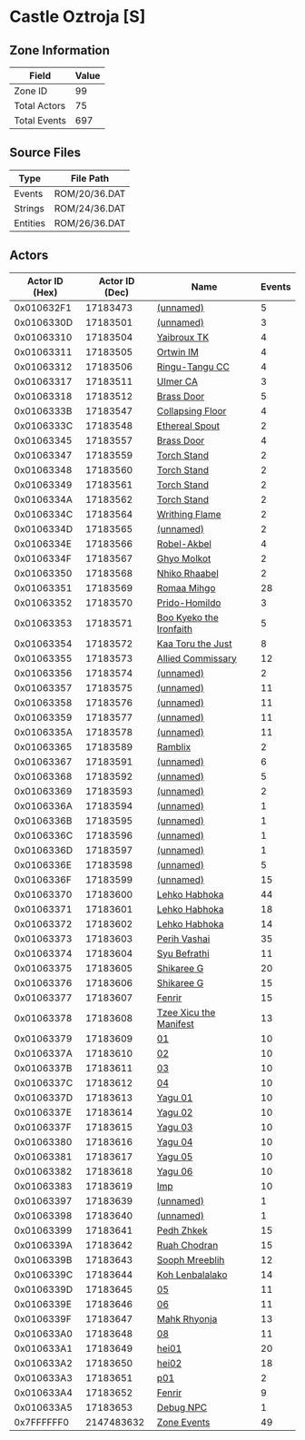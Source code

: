 # Castle Oztroja [S]

## Zone Information

| Field        |   Value |
|--------------|---------|
| Zone ID      |      99 |
| Total Actors |      75 |
| Total Events |     697 |

## Source Files

| Type     | File Path     |
|----------|---------------|
| Events   | ROM/20/36.DAT |
| Strings  | ROM/24/36.DAT |
| Entities | ROM/26/36.DAT |

## Actors

| Actor ID (Hex)   |   Actor ID (Dec) | Name                                                                       |   Events |
|------------------|------------------|----------------------------------------------------------------------------|----------|
| 0x010632F1       |         17183473 | [(unnamed)](./17183473/)                                                   |        5 |
| 0x0106330D       |         17183501 | [(unnamed)](./17183501/)                                                   |        3 |
| 0x01063310       |         17183504 | [Yaibroux TK](./17183504%20-%20Yaibroux%20TK/)                             |        4 |
| 0x01063311       |         17183505 | [Ortwin IM](./17183505%20-%20Ortwin%20IM/)                                 |        4 |
| 0x01063312       |         17183506 | [Ringu-Tangu CC](./17183506%20-%20Ringu-Tangu%20CC/)                       |        4 |
| 0x01063317       |         17183511 | [Ulmer CA](./17183511%20-%20Ulmer%20CA/)                                   |        3 |
| 0x01063318       |         17183512 | [Brass Door](./17183512%20-%20Brass%20Door/)                               |        5 |
| 0x0106333B       |         17183547 | [Collapsing Floor](./17183547%20-%20Collapsing%20Floor/)                   |        4 |
| 0x0106333C       |         17183548 | [Ethereal Spout](./17183548%20-%20Ethereal%20Spout/)                       |        2 |
| 0x01063345       |         17183557 | [Brass Door](./17183557%20-%20Brass%20Door/)                               |        4 |
| 0x01063347       |         17183559 | [Torch Stand](./17183559%20-%20Torch%20Stand/)                             |        2 |
| 0x01063348       |         17183560 | [Torch Stand](./17183560%20-%20Torch%20Stand/)                             |        2 |
| 0x01063349       |         17183561 | [Torch Stand](./17183561%20-%20Torch%20Stand/)                             |        2 |
| 0x0106334A       |         17183562 | [Torch Stand](./17183562%20-%20Torch%20Stand/)                             |        2 |
| 0x0106334C       |         17183564 | [Writhing Flame](./17183564%20-%20Writhing%20Flame/)                       |        2 |
| 0x0106334D       |         17183565 | [(unnamed)](./17183565/)                                                   |        2 |
| 0x0106334E       |         17183566 | [Robel-Akbel](./17183566%20-%20Robel-Akbel/)                               |        4 |
| 0x0106334F       |         17183567 | [Ghyo Molkot](./17183567%20-%20Ghyo%20Molkot/)                             |        2 |
| 0x01063350       |         17183568 | [Nhiko Rhaabel](./17183568%20-%20Nhiko%20Rhaabel/)                         |        2 |
| 0x01063351       |         17183569 | [Romaa Mihgo](./17183569%20-%20Romaa%20Mihgo/)                             |       28 |
| 0x01063352       |         17183570 | [Prido-Homildo](./17183570%20-%20Prido-Homildo/)                           |        3 |
| 0x01063353       |         17183571 | [Boo Kyeko the Ironfaith](./17183571%20-%20Boo%20Kyeko%20the%20Ironfaith/) |        5 |
| 0x01063354       |         17183572 | [Kaa Toru the Just](./17183572%20-%20Kaa%20Toru%20the%20Just/)             |        8 |
| 0x01063355       |         17183573 | [Allied Commissary](./17183573%20-%20Allied%20Commissary/)                 |       12 |
| 0x01063356       |         17183574 | [(unnamed)](./17183574/)                                                   |        2 |
| 0x01063357       |         17183575 | [(unnamed)](./17183575/)                                                   |       11 |
| 0x01063358       |         17183576 | [(unnamed)](./17183576/)                                                   |       11 |
| 0x01063359       |         17183577 | [(unnamed)](./17183577/)                                                   |       11 |
| 0x0106335A       |         17183578 | [(unnamed)](./17183578/)                                                   |       11 |
| 0x01063365       |         17183589 | [Ramblix](./17183589%20-%20Ramblix/)                                       |        2 |
| 0x01063367       |         17183591 | [(unnamed)](./17183591/)                                                   |        6 |
| 0x01063368       |         17183592 | [(unnamed)](./17183592/)                                                   |        5 |
| 0x01063369       |         17183593 | [(unnamed)](./17183593/)                                                   |        2 |
| 0x0106336A       |         17183594 | [(unnamed)](./17183594/)                                                   |        1 |
| 0x0106336B       |         17183595 | [(unnamed)](./17183595/)                                                   |        1 |
| 0x0106336C       |         17183596 | [(unnamed)](./17183596/)                                                   |        1 |
| 0x0106336D       |         17183597 | [(unnamed)](./17183597/)                                                   |        1 |
| 0x0106336E       |         17183598 | [(unnamed)](./17183598/)                                                   |        5 |
| 0x0106336F       |         17183599 | [(unnamed)](./17183599/)                                                   |       15 |
| 0x01063370       |         17183600 | [Lehko Habhoka](./17183600%20-%20Lehko%20Habhoka/)                         |       44 |
| 0x01063371       |         17183601 | [Lehko Habhoka](./17183601%20-%20Lehko%20Habhoka/)                         |       18 |
| 0x01063372       |         17183602 | [Lehko Habhoka](./17183602%20-%20Lehko%20Habhoka/)                         |       14 |
| 0x01063373       |         17183603 | [Perih Vashai](./17183603%20-%20Perih%20Vashai/)                           |       35 |
| 0x01063374       |         17183604 | [Syu Befrathi](./17183604%20-%20Syu%20Befrathi/)                           |       11 |
| 0x01063375       |         17183605 | [Shikaree G](./17183605%20-%20Shikaree%20G/)                               |       20 |
| 0x01063376       |         17183606 | [Shikaree G](./17183606%20-%20Shikaree%20G/)                               |       15 |
| 0x01063377       |         17183607 | [Fenrir](./17183607%20-%20Fenrir/)                                         |       15 |
| 0x01063378       |         17183608 | [Tzee Xicu the Manifest](./17183608%20-%20Tzee%20Xicu%20the%20Manifest/)   |       13 |
| 0x01063379       |         17183609 | [01](./17183609%20-%2001/)                                                 |       10 |
| 0x0106337A       |         17183610 | [02](./17183610%20-%2002/)                                                 |       10 |
| 0x0106337B       |         17183611 | [03](./17183611%20-%2003/)                                                 |       10 |
| 0x0106337C       |         17183612 | [04](./17183612%20-%2004/)                                                 |       10 |
| 0x0106337D       |         17183613 | [Yagu 01](./17183613%20-%20Yagu%2001/)                                     |       10 |
| 0x0106337E       |         17183614 | [Yagu 02](./17183614%20-%20Yagu%2002/)                                     |       10 |
| 0x0106337F       |         17183615 | [Yagu 03](./17183615%20-%20Yagu%2003/)                                     |       10 |
| 0x01063380       |         17183616 | [Yagu 04](./17183616%20-%20Yagu%2004/)                                     |       10 |
| 0x01063381       |         17183617 | [Yagu 05](./17183617%20-%20Yagu%2005/)                                     |       10 |
| 0x01063382       |         17183618 | [Yagu 06](./17183618%20-%20Yagu%2006/)                                     |       10 |
| 0x01063383       |         17183619 | [Imp](./17183619%20-%20Imp/)                                               |       10 |
| 0x01063397       |         17183639 | [(unnamed)](./17183639/)                                                   |        1 |
| 0x01063398       |         17183640 | [(unnamed)](./17183640/)                                                   |        1 |
| 0x01063399       |         17183641 | [Pedh Zhkek](./17183641%20-%20Pedh%20Zhkek/)                               |       15 |
| 0x0106339A       |         17183642 | [Ruah Chodran](./17183642%20-%20Ruah%20Chodran/)                           |       15 |
| 0x0106339B       |         17183643 | [Sooph Mreeblih](./17183643%20-%20Sooph%20Mreeblih/)                       |       12 |
| 0x0106339C       |         17183644 | [Koh Lenbalalako](./17183644%20-%20Koh%20Lenbalalako/)                     |       14 |
| 0x0106339D       |         17183645 | [05](./17183645%20-%2005/)                                                 |       11 |
| 0x0106339E       |         17183646 | [06](./17183646%20-%2006/)                                                 |       11 |
| 0x0106339F       |         17183647 | [Mahk Rhyonja](./17183647%20-%20Mahk%20Rhyonja/)                           |       13 |
| 0x010633A0       |         17183648 | [08](./17183648%20-%2008/)                                                 |       11 |
| 0x010633A1       |         17183649 | [hei01](./17183649%20-%20hei01/)                                           |       20 |
| 0x010633A2       |         17183650 | [hei02](./17183650%20-%20hei02/)                                           |       18 |
| 0x010633A3       |         17183651 | [p01](./17183651%20-%20p01/)                                               |        2 |
| 0x010633A4       |         17183652 | [Fenrir](./17183652%20-%20Fenrir/)                                         |        9 |
| 0x010633A5       |         17183653 | [Debug NPC](./17183653%20-%20Debug%20NPC/)                                 |        1 |
| 0x7FFFFFF0       |       2147483632 | [Zone Events](./Zone%20Events/)                                            |       49 |
